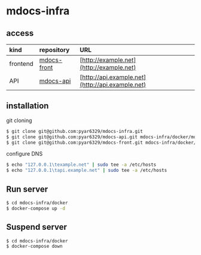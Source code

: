 # mdocs-infra

## access

| kind     | repository                                             | URL                                              |
|:---------|:-------------------------------------------------------|:-------------------------------------------------|
| frontend | [mdocs-front](https://github.com/pyar6329/mdocs-front) | [http://example.net](http://example.net)         |
| API      | [mdocs-api](https://github.com/pyar6329/mdocs-api)     | [http://api.example.net](http://api.example.net) |

## installation

git cloning

```bash
$ git clone git@github.com:pyar6329/mdocs-infra.git
$ git clone git@github.com:pyar6329/mdocs-api.git mdocs-infra/docker/mdocs-api
$ git clone git@github.com:pyar6329/mdocs-front.git mdocs-infra/docker/mdocs-front
```

configure DNS

```bash
$ echo "127.0.0.1\texample.net" | sudo tee -a /etc/hosts
$ echo "127.0.0.1\tapi.example.net" | sudo tee -a /etc/hosts
```

## Run server

```bash
$ cd mdocs-infra/docker
$ docker-compose up -d
```

## Suspend server

```bash
$ cd mdocs-infra/docker
$ docker-compose down
```

